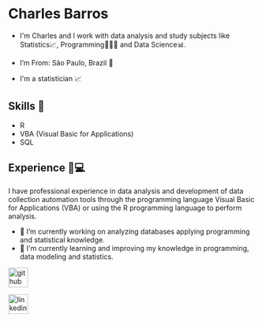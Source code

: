 # Charles Barros

- I'm Charles and I work with data analysis and study subjects like Statistics:chart_with_upwards_trend:, Programming👨🏼‍💻 and Data Science:bar_chart:.

- I’m From: São Paulo, Brazil  📍

- I'm a statistician :chart_with_upwards_trend:





## Skills :wrench: 

* R 
* VBA (Visual Basic for Applications)
* SQL

## Experience :briefcase::computer:

I have professional experience in data analysis and development of data collection automation tools through the programming language Visual Basic for Applications (VBA) or using the R programming language to perform analysis.




- 🔭 I’m currently working on analyzing databases applying programming and statistical knowledge. 
- 🌱 I'm currently learning and improving my knowledge in programming, data modeling and statistics. 


[<img src='https://cdn.jsdelivr.net/npm/simple-icons@3.0.1/icons/github.svg' alt='github' height='40'>](https://github.com/CharlesbRibeiro)  

[<img src='https://cdn.jsdelivr.net/npm/simple-icons@3.0.1/icons/linkedin.svg' alt='linkedin' height='40'>](https://www.linkedin.com/in/charles-barros-ribeiro-128706170//)  

